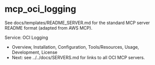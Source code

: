 # mcp_oci_logging

See docs/templates/README_SERVER.md for the standard MCP server README format (adapted from AWS MCP).

Service: OCI Logging

- Overview, Installation, Configuration, Tools/Resources, Usage, Development, License
- Next: see ../../docs/SERVERS.md for links to all OCI MCP servers.
